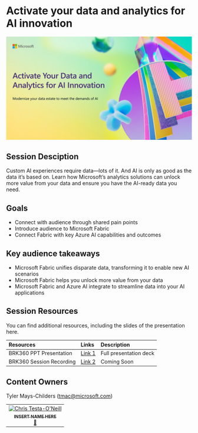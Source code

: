 # Activate your data and analytics for AI innovation

![Session cover image with a bright "AI" text in 3D over a blue and purple abstract background.](img/BRK360%20Activate%20Your%20Data.png)

## Session Desciption

Custom AI experiences require data—lots of it. And AI is only as good as the data it’s based on. Learn how Microsoft’s analytics solutions can unlock more value from your data and ensure you have the AI-ready data you need.

## Goals
- Connect with audience through shared pain points
- Introduce audience to Microsoft Fabric
- Connect Fabric with key Azure AI capabilities and outcomes

## Key audience takeaways
- Microsoft Fabric unifies disparate data, transforming it to enable new AI scenarios
- Microsoft Fabric helps you unlock more value from your data
- Microsoft Fabric and Azure AI integrate to streamline data into your AI applications


## Session Resources
You can find additional resources, including the slides of the presentation here.

| Resources          | Links                             | Description        |
|:-------------------|:----------------------------------|:-------------------|
| BRK360 PPT Presentation | [Link 1](https://aka.ms/AArw3va/) | Full presentation deck |
| BRK360 Session Recording | [Link 2](https://www.bing.com/) | Coming Soon|

## Content Owners
Tyler Mays-Childers (tmac@microsoft.com)

<!-- ALL-CONTRIBUTORS-LIST:START - Do not remove or modify this section -->

<table>
<tr>
    <td align="center"><a href="http://learnanalytics.microsoft.com">
        <img src="https://github.com/cole-g-johnson.png" width="100px;" alt="Chris Testa-O'Neill
"/><br />
        <sub><b>INSERT NAME HERE
</b></sub></a><br />
            <a href="https://github.com/cole-g-johnson" title="talk">📢</a> 
    </td>
</tr></table>

<!-- ALL-CONTRIBUTORS-LIST:END -->

